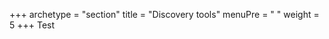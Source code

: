 +++
archetype = "section"
title = "Discovery tools"
menuPre = "<i class='fas fa-search'></i> "
weight = 5
+++
Test

